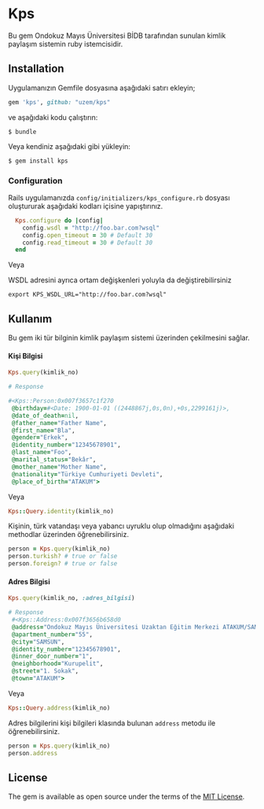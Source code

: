 # Kps
Bu gem Ondokuz Mayıs Üniversitesi BİDB tarafından sunulan kimlik paylaşım sistemin ruby istemcisidir.

## Installation

Uygulamanızın Gemfile dosyasına aşağıdaki satırı ekleyin;

```ruby
gem 'kps', github: "uzem/kps"
```

ve aşağıdaki kodu çalıştırın:

    $ bundle

Veya kendiniz aşağıdaki gibi yükleyin:

    $ gem install kps

### Configuration

Rails uygulamanızda `config/initializers/kps_configure.rb` dosyası oluştururak
aşağıdaki kodları içisine yapıştırınız.

``` ruby
  Kps.configure do |config|
    config.wsdl = "http://foo.bar.com?wsql"
    config.open_timeout = 30 # Default 30
    config.read_timeout = 30 # Default 30
  end
```

Veya

WSDL adresini ayrıca ortam değişkenleri yoluyla da değiştirebilirsiniz
```
export KPS_WSDL_URL="http://foo.bar.com?wsql"
```
## Kullanım

Bu gem iki tür bilginin kimlik paylaşım sistemi üzerinden çekilmesini sağlar.

#### Kişi Bilgisi

``` Ruby
Kps.query(kimlik_no)

# Response

#<Kps::Person:0x007f3657c1f270
 @birthday=#<Date: 1900-01-01 ((2448867j,0s,0n),+0s,2299161j)>,
 @date_of_death=nil,
 @father_name="Father Name",
 @first_name="Bla",
 @gender="Erkek",
 @identity_number="12345678901",
 @last_name="Foo",
 @marital_status="Bekâr",
 @mother_name="Mother Name",
 @nationality="Türkiye Cumhuriyeti Devleti",
 @place_of_birth="ATAKUM">

```

Veya

``` Ruby
Kps::Query.identity(kimlik_no)
```

Kişinin, türk vatandaşı veya yabancı uyruklu olup olmadığını aşağıdaki methodlar üzerinden öğrenebilirsiniz.

``` Ruby
person = Kps.query(kimlik_no)
person.turkish? # true or false
person.foreign? # true or false
```

#### Adres Bilgisi

``` Ruby
Kps.query(kimlik_no, :adres_bilgisi)

# Response
 #<Kps::Address:0x007f3656b658d0
 @address="Ondokuz Mayıs Üniversitesi Uzaktan Eğitim Merkezi ATAKUM/SAMSUN",
 @apartment_number="55",
 @city="SAMSUN",
 @identity_number="12345678901",
 @inner_door_number="1",
 @neighborhood="Kurupelit",
 @street="1. Sokak",
 @town="ATAKUM">
```
Veya

``` Ruby
Kps::Query.address(kimlik_no)
```

Adres bilgilerini kişi bilgileri klasında bulunan `address` metodu ile öğrenebilirsiniz.

``` Ruby
person = Kps.query(kimlik_no)
person.address
```

## License

The gem is available as open source under the terms of the [MIT License](http://opensource.org/licenses/MIT).
